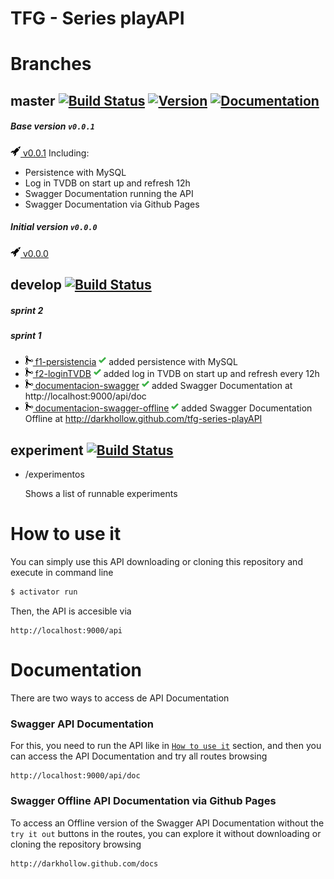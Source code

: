 TFG - Series playAPI
====================


Branches
========

## master [![Build Status](https://travis-ci.org/DarkHollow/tfg-series-playAPI.svg?branch=master)](https://travis-ci.org/DarkHollow/tfg-series-playAPI) [![Version](https://img.shields.io/badge/release-v0.0.1-blue.svg)](https://github.com/DarkHollow/tfg-series-playAPI/releases/tag/v0.0.0) [![Documentation](https://img.shields.io/badge/doc-v0.0.1-green.svg)](#documentation)



##### Base version `v0.0.1`
[![Release](/docs/rocket.png) v0.0.1](https://github.com/DarkHollow/tfg-series-playAPI/releases/tag/v0.0.1)
Including:
- Persistence with MySQL
- Log in TVDB on start up and refresh 12h
- Swagger Documentation running the API
- Swagger Documentation via Github Pages


##### Initial version `v0.0.0`
[![Release](/docs/rocket.png) v0.0.0](https://github.com/DarkHollow/tfg-series-playAPI/releases/tag/v0.0.0)


## develop [![Build Status](https://travis-ci.org/DarkHollow/tfg-series-playAPI.svg?branch=develop)](https://travis-ci.org/DarkHollow/tfg-series-playAPI)

##### sprint 2

##### sprint 1
- [![Merge](/docs/git-merge.png) f1-persistencia](https://github.com/DarkHollow/tfg-series-playAPI/commit/afae5affa2267e11c7a0213d91c4126007203b21) [![Success](/docs/check.png)](https://travis-ci.org/DarkHollow/tfg-series-playAPI/builds/169117350) added persistence with MySQL
- [![Merge](/docs/git-merge.png) f2-loginTVDB](https://github.com/DarkHollow/tfg-series-playAPI/commit/0d770990d298835e057b4ef3279df0230bfa7b0a) [![Success](/docs/check.png)](https://travis-ci.org/DarkHollow/tfg-series-playAPI/builds/171504480) added log in TVDB on start up and refresh every 12h
- [![Merge](/docs/git-merge.png) documentacion-swagger](https://github.com/DarkHollow/tfg-series-playAPI/commit/9049dee28153efd6c02b133f2526655eeb4b3dd7) [![Success](/docs/check.png)](https://travis-ci.org/DarkHollow/tfg-series-playAPI/builds/177389040) added Swagger Documentation at http://localhost:9000/api/doc
- [![Merge](/docs/git-merge.png) documentacion-swagger-offline](https://github.com/DarkHollow/tfg-series-playAPI/commit/5192f336f768d48a8061d292de8adf850ca1a190) [![Success](/docs/check.png)](https://travis-ci.org/DarkHollow/tfg-series-playAPI/builds/177477812) added Swagger Documentation Offline at <http://darkhollow.github.com/tfg-series-playAPI>


## experiment [![Build Status](https://travis-ci.org/DarkHollow/tfg-series-playAPI.svg?branch=experiment)](https://travis-ci.org/DarkHollow/tfg-series-playAPI)

- /experimentos

  Shows a list of runnable experiments


How to use it
=============
You can simply use this API downloading or cloning this repository and execute in command line

```bash
$ activator run
```

Then, the API is accesible via

```
http://localhost:9000/api
```


Documentation
=============

There are two ways to access de API Documentation

### Swagger API Documentation
For this, you need to run the API like in [`How to use it`](#how-to-use-it) section, and then you can access the API Documentation and try all routes browsing

```
http://localhost:9000/api/doc
```

### Swagger Offline API Documentation via Github Pages
To access an Offline version of the Swagger API Documentation without the `try it out` buttons in the routes, you can explore it without downloading or cloning the repository browsing

```
http://darkhollow.github.com/docs
```
